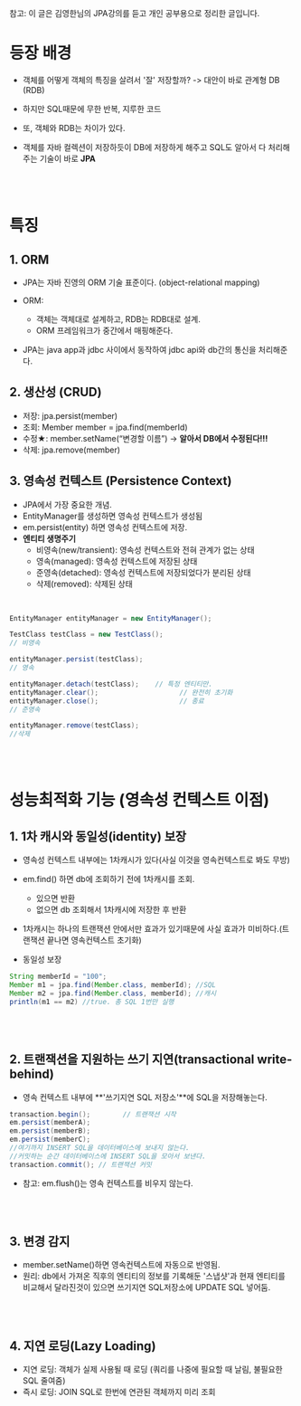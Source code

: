 참고: 이 글은 김영한님의 JPA강의를 듣고 개인 공부용으로 정리한 글입니다.

# 등장 배경

- 객체를 어떻게 객체의 특징을 살려서 '잘' 저장할까? -> 대안이 바로 관계형 DB (RDB)

- 하지만 SQL때문에 무한 반복, 지루한 코드

- 또, 객체와 RDB는 차이가 있다.

- 객체를 자바 컬렉션이 저장하듯이 DB에 저장하게 해주고 SQL도 알아서 다 처리해주는 기술이 바로 **JPA**
</br>
</br>

# 특징

## 1. ORM
- JPA는 자바 진영의 ORM 기술 표준이다. (object-relational mapping)
- ORM:
  - 객체는 객체대로 설계하고, RDB는 RDB대로 설계.
  - ORM 프레임워크가 중간에서 매핑해준다.

- JPA는 java app과 jdbc 사이에서 동작하여 jdbc api와 db간의 통신을 처리해준다.

## 2. 생산성 (CRUD)

- 저장: jpa.persist(member)
- 조회: Member member = jpa.find(memberId)
- 수정★: member.setName(“변경할 이름”) ->          **알아서 DB에서 수정된다!!!**
- 삭제: jpa.remove(member)

## 3. 영속성 컨텍스트 (Persistence Context)
- JPA에서 가장 중요한 개념.
- EntityManager를 생성하면 영속성 컨텍스트가 생성됨
- em.persist(entity) 하면 영속성 컨텍스트에 저장.
- **엔티티 생명주기**
  * 비영속(new/transient): 영속성 컨텍스트와 전혀 관계가 없는 상태
  * 영속(managed): 영속성 컨텍스트에 저장된 상태
  * 준영속(detached): 영속성 컨텍스트에 저장되었다가 분리된 상태
  * 삭제(removed): 삭제된 상태

</br>

```java
EntityManager entityManager = new EntityManager();

TestClass testClass = new TestClass();
// 비영속

entityManager.persist(testClass);
// 영속

entityManager.detach(testClass);    // 특정 엔티티만.
entityManager.clear();                    // 완전히 초기화
entityManager.close();                    // 종료
// 준영속

entityManager.remove(testClass);
//삭제
```

</br>
</br>

# 성능최적화 기능 (영속성 컨텍스트 이점)

## 1. 1차 캐시와 동일성(identity) 보장

- 영속성 컨텍스트 내부에는 1차캐시가 있다(사실 이것을 영속컨텍스트로 봐도 무방)
- em.find() 하면 db에 조회하기 전에 1차캐시를 조회.
  - 있으면 반환
  - 없으면 db 조회해서 1차캐시에 저장한 후 반환
- 1차캐시는 하나의 트랜잭션 안에서만 효과가 있기때문에 사실 효과가 미비하다.(트랜잭션 끝나면 영속컨텍스트 초기화)

- 동일성 보장
```java
String memberId = "100";
Member m1 = jpa.find(Member.class, memberId); //SQL
Member m2 = jpa.find(Member.class, memberId); //캐시
println(m1 == m2) //true. 총 SQL 1번만 실행
```
</br>
</br>

## 2. 트랜잭션을 지원하는 쓰기 지연(transactional write-behind)

- 영속 컨텍스트 내부에 **'쓰기지연 SQL 저장소'**에 SQL을 저장해놓는다. 

```java
transaction.begin(); 		// 트랜잭션 시작
em.persist(memberA);
em.persist(memberB);
em.persist(memberC);
//여기까지 INSERT SQL을 데이터베이스에 보내지 않는다.
//커밋하는 순간 데이터베이스에 INSERT SQL을 모아서 보낸다.
transaction.commit(); // 트랜잭션 커밋
```
- 참고: em.flush()는 영속 컨텍스트를 비우지 않는다.

</br>
</br>

## 3. 변경 감지
- member.setName()하면 영속컨텍스트에 자동으로 반영됨.
- 원리: db에서 가져온 직후의 엔티티의 정보를 기록해둔 '스냅샷'과 현재 엔티티를 비교해서 달라진것이 있으면 쓰기지연 SQL저장소에 UPDATE SQL 넣어둠.

</br>
</br>

## 4. 지연 로딩(Lazy Loading)

- 지연 로딩: 객체가 실제 사용될 때 로딩 (쿼리를 나중에 필요할 때 날림, 불필요한 SQL 줄여줌)
- 즉시 로딩: JOIN SQL로 한번에 연관된 객체까지 미리 조회